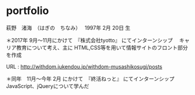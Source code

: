 # portfolio

萩野　渚海　（はぎの　ちなみ）　
1997年 2月 20日 生

＊2017年 9月〜11月にかけて　『株式会社tyotto』 にてインターンシップ
　キャリア教育について考え、主に HTML,CSS等を用いて情報サイトのフロント部分を作成

URL : http://withdom.jukendou.jp/withdom-musashikosugi/posts

＊同年　11月〜今年 2月 にかけて　『終活ねっと』 にてインターンシップJavaScript、jQueryについて学んだ
